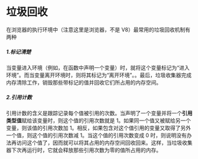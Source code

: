 # 垃圾回收

在浏览器的执行环境中（注意这里是浏览器，不是 V8）最常用的垃圾回收机制有两种

##### 1.标记清楚

当变量进入环境（例如，在函数中声明一个变量）时，就将这个变量标记为“进入环境”。而当变量离开环境时，则将其标记为“离开环境”。。最后，垃圾收集器完成内存清除工作，销毁那些带标记的值并回收它们所占用的内存空间。

##### 2.引用计数

引用计数的含义是跟踪记录每个值被引用的次数。当声明了一个变量并将一个<strong>引用类型值</strong>赋给该变量时，则这个值的引用次数就是 1。如果同一个值又被赋给另一个变量，则该值的引用次数加 1。相反，如果包含对这个值引用的变量又取得了另外一个值，则这个值的引用次数减 1。当这个值的引用次数变成 0 时，则说明没有办法再访问这个值了，因而就可以将其占用的内存空间回收回来。这样，当垃圾收集器下次再运行时，它就会释放那些引用次数为零的值所占用的内存。
